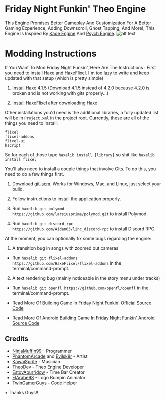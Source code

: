 # Friday Night Funkin' Theo Engine
This Engine Promises Better Gameplay And Customization For A Better Gaming Experience, Adding Downscroll, Ghost Tapping, And More!, This Engine Is Inspired By [Kade Engine](https://github.com/KadeDev/Kade-Engine) And [Psych Engine](https://github.com/ShadowMario/FNF-PsychEngine).
![alt text](https://github.com/TheoPortz/Theo-Engine/blob/master/theoEngineLogo.png?raw=true)

# Modding Instructions
If You Want To Mod Friday Night Funkin', Here Are The Instructions :
First you need to install Haxe and HaxeFlixel. I'm too lazy to write and keep updated with that setup (which is pretty simple)

1. [Install Haxe 4.1.5](https://haxe.org/download/version/4.1.5/) (Download 4.1.5 instead of 4.2.0 because 4.2.0 is broken and is not working with gits properly...)

2. [Install HaxeFlixel](https://haxeflixel.com/documentation/install-haxeflixel/) after downloading Haxe

Other installations you'd need is the additional libraries, a fully updated list will be in `Project.xml` in the project root. Currently, these are all of the things you need to install:
```
flixel
flixel-addons
flixel-ui
hscript
```

So for each of those type `haxelib install [library]` so shit like `haxelib install flixel`

You'll also need to install a couple things that involve Gits. To do this, you need to do a few things first.

1. Download [git-scm](https://git-scm.com/downloads). Works for Windows, Mac, and Linux, just select your build.

2. Follow instructions to install the application properly.

3. Run `haxelib git polymod https://github.com/larsiusprime/polymod.git` to install Polymod.

4. Run `haxelib git discord_rpc https://github.com/Aidan63/linc_discord-rpc` to install Discord RPC.

At the moment, you can optionally fix some bugs regarding the engine:

1. A transition bug in songs with zoomed out cameras

- Run `haxelib git flixel-addons https://github.com/HaxeFlixel/flixel-addons` in the terminal/command-prompt.

2. A text rendering bug (mainly noticeable in the story menu under tracks)

- Run `haxelib git openfl https://github.com/openfl/openfl` in the terminal/command-prompt.

- Read More Of Building Game In [Friday Night Funkin' Official Source Code](https://github.com/ninjamuffin99/Funkin)

- Read More Of Android Building Game In [Friday Night Funkin' Android Source Code](https://github.com/luckydog7/Funkin-android)

## Credits

- [NinjaMuffin99](https://twitter.com/ninja_muffin99) - Programmer
- [PhantomArcade](https://twitter.com/phantomarcade3k) and [Evilsk8r](https://twitter.com/evilsk8r) - Artist
- [KawaiSprite](https://twitter.com/kawaisprite) - Musician
- [TheoDev](https://github.com/TheoPortz) - Theo Engine Developer
- [EstoyAburridow](https://twitter.com/EstoyAburridop) - Time Bar Creator
- [ElArabe98](https://www.youtube.com/channel/UCi_xw_cLbN_T6xoFYqKlAeA) - Logo Bumpin Animator
- [TwinGamerGuys](https://youtube.com/channel/UCadEWq_aCTBqD05iGgZfhiQ) - Code Helper

• Thanks Guys!!
